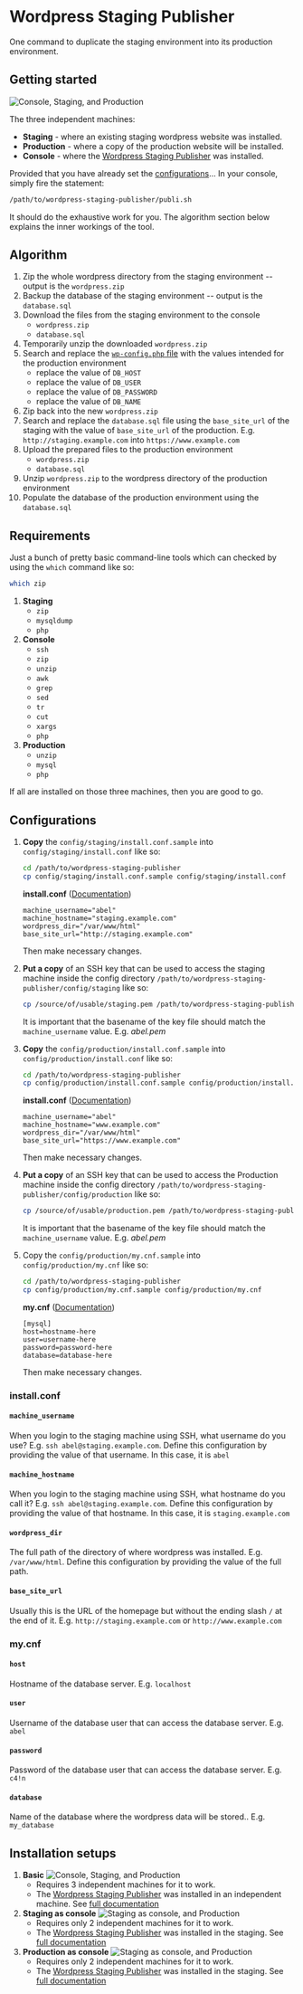# Wordpress Staging Publisher

One command to duplicate the staging environment into its production environment.

## Getting started

![Console, Staging, and Production](docs/images/wordpress-staging-publisher.basic.png?raw=true "Console, Staging, and Production")

The three independent machines:
 - **Staging** - where an existing staging wordpress website was installed.
 - **Production** - where a copy of the production website will be installed.
 - **Console** - where the [Wordpress Staging Publisher](https://github.com/InternationalRiceResearchInstitute/wordpress-staging-publisher) was installed.

Provided that you have already set the [configurations](#configurations)... In your console, simply fire the statement:

```bash
/path/to/wordpress-staging-publisher/publi.sh
```

It should do the exhaustive work for you. The algorithm section below explains the inner workings of the tool.

## Algorithm

1. Zip the whole wordpress directory from the staging environment -- output is the `wordpress.zip`
2. Backup the database of the staging environment -- output is the `database.sql`
3. Download the files from the staging environment to the console
   - `wordpress.zip`
   - `database.sql`
4. Temporarily unzip the downloaded `wordpress.zip`
5. Search and replace the [`wp-config.php` file](https://wordpress.org/support/article/editing-wp-config-php/) with the values intended for the production environment
   - replace the value of `DB_HOST`
   - replace the value of `DB_USER`
   - replace the value of `DB_PASSWORD`
   - replace the value of `DB_NAME`
6. Zip back into the new `wordpress.zip`
7. Search and replace the `database.sql` file using the `base_site_url` of the staging with the value of `base_site_url` of the production. E.g. `http://staging.example.com` into `https://www.example.com`
8. Upload the prepared files to the production environment
   - `wordpress.zip`
   - `database.sql`
9. Unzip `wordpress.zip` to the wordpress directory of the production environment
10. Populate the database of the production environment using the `database.sql`

## Requirements

Just a bunch of pretty basic command-line tools which can checked by using the `which` command like so:

```bash
which zip
```

1. **Staging**
   - `zip`
   - `mysqldump`
   - `php`
2. **Console**
   - `ssh`
   - `zip`
   - `unzip`
   - `awk`
   - `grep`
   - `sed`
   - `tr`
   - `cut`
   - `xargs`
   - `php`
3. **Production**
   - `unzip`
   - `mysql`
   - `php`

If all are installed on those three machines, then you are good to go.

## Configurations

1. **Copy** the `config/staging/install.conf.sample` into `config/staging/install.conf` like so:
   ```bash
   cd /path/to/wordpress-staging-publisher
   cp config/staging/install.conf.sample config/staging/install.conf
   ```

   **install.conf** ([Documentation](#installconf))
   ```
   machine_username="abel"
   machine_hostname="staging.example.com"
   wordpress_dir="/var/www/html"
   base_site_url="http://staging.example.com"
   ```
   Then make necessary changes. 

2. **Put a copy** of an SSH key that can be used to access the staging machine inside the config directory `/path/to/wordpress-staging-publisher/config/staging` like so:
   ```bash
   cp /source/of/usable/staging.pem /path/to/wordpress-staging-publisher/config/staging/abel.pem
   ```
   It is important that the basename of the key file should match the `machine_username` value. E.g. *abel.pem*

3. **Copy** the `config/production/install.conf.sample` into `config/production/install.conf` like so:
   ```bash
   cd /path/to/wordpress-staging-publisher
   cp config/production/install.conf.sample config/production/install.conf
   ```

   **install.conf** ([Documentation](#installconf))
   ```
   machine_username="abel"
   machine_hostname="www.example.com"
   wordpress_dir="/var/www/html"
   base_site_url="https://www.example.com"
   ```
   Then make necessary changes.

4. **Put a copy** of an SSH key that can be used to access the Production machine inside the config directory `/path/to/wordpress-staging-publisher/config/production` like so:
   ```bash
   cp /source/of/usable/production.pem /path/to/wordpress-staging-publisher/config/production/abel.pem
   ```
   It is important that the basename of the key file should match the `machine_username` value. E.g. *abel.pem*

5. Copy the `config/production/my.cnf.sample` into `config/production/my.cnf` like so:
   ```bash
   cd /path/to/wordpress-staging-publisher
   cp config/production/my.cnf.sample config/production/my.cnf
   ```

   **my.cnf** ([Documentation](#mycnf))
   ```
   [mysql]
   host=hostname-here
   user=username-here
   password=password-here
   database=database-here
   ```

   Then make necessary changes.

### install.conf

#### `machine_username`
When you login to the staging machine using SSH, what username do you use? E.g. `ssh abel@staging.example.com`. Define this configuration by providing the value of that username. In this case, it is `abel`

#### `machine_hostname`
When you login to the staging machine using SSH, what hostname do you call it? E.g. `ssh abel@staging.example.com`. Define this configuration by providing the value of that hostname. In this case, it is `staging.example.com`

#### `wordpress_dir`
The full path of the directory of where wordpress was installed. E.g. `/var/www/html`. Define this configuration by providing the value of the full path.

#### `base_site_url`
Usually this is the URL of the homepage but without the ending slash `/` at the end of it. E.g. `http://staging.example.com` or `http://www.example.com`

### my.cnf

#### `host`
Hostname of the database server. E.g. `localhost`

#### `user`
Username of the database user that can access the database server. E.g. `abel`

#### `password`
Password of the database user that can access the database server. E.g. `c4!n`

#### `database`
Name of the database where the wordpress data will be stored.. E.g. `my_database`

## Installation setups
1. **Basic**
   ![Console, Staging, and Production](docs/images/wordpress-staging-publisher.basic.png?raw=true "Console, Staging, and Production")
   - Requires 3 independent machines for it to work.
   - The [Wordpress Staging Publisher](https://github.com/InternationalRiceResearchInstitute/wordpress-staging-publisher) was installed in an independent machine.
   See [full documentation](docs/installation-setups/basic)
2. **Staging as console**
   ![Staging as console, and Production](docs/images/wordpress-staging-publisher.staging-as-console.png?raw=true "Staging as console, and Production")
   - Requires only 2 independent machines for it to work.
   - The [Wordpress Staging Publisher](https://github.com/InternationalRiceResearchInstitute/wordpress-staging-publisher) was installed in the staging.
   See [full documentation](docs/installation-setups/staging-as-console)
3. **Production as console**
   ![Staging as console, and Production](docs/images/wordpress-staging-publisher.production-as-console.png?raw=true "Staging as console, and Production")
   - Requires only 2 independent machines for it to work.
   - The [Wordpress Staging Publisher](https://github.com/InternationalRiceResearchInstitute/wordpress-staging-publisher) was installed in the staging.
   See [full documentation](docs/installation-setups/production-as-console)
